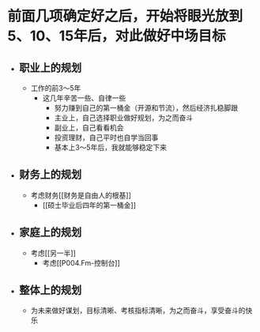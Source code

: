 # 前面几项确定好之后，开始将眼光放到5、10、15年后，对此做好中场目标

- ## 职业上的规划
	- 工作的前3～5年
		- 这几年辛苦一些、自律一些
			- 努力赚到自己的第一桶金（开源和节流），然后经济扎稳脚跟
			- 主业上，自己选择职业做好规划，为之而奋斗
			- 副业上，自己看看机会
			- 投资理财，自己平时也自学当回事
			- 基本上3～5年后，我就能够稳定下来
- ## 财务上的规划
	- 考虑财务[[财务是自由人的根基]]
		- [[硕士毕业后四年的第一桶金]]
- ## 家庭上的规划
	- 考虑[[另一半]]
		- 考虑[[P004.Fm-控制台]]
- ## 整体上的规划
	- 为未来做好谋划，目标清晰、考核指标清晰，为之而奋斗，享受奋斗的快乐